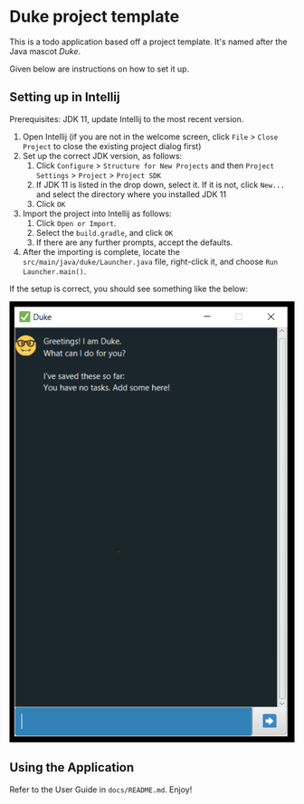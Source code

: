 # Duke project template

This is a todo application based off a project template. It's named after the Java mascot _Duke_. 

Given below are instructions on how to set it up.

## Setting up in Intellij

Prerequisites: JDK 11, update Intellij to the most recent version.

1. Open Intellij (if you are not in the welcome screen, click `File` > `Close Project` to close the existing project dialog first)
1. Set up the correct JDK version, as follows:
   1. Click `Configure` > `Structure for New Projects` and then `Project Settings` > `Project` > `Project SDK`
   1. If JDK 11 is listed in the drop down, select it. If it is not, click `New...` and select the directory where you installed JDK 11
   1. Click `OK`
1. Import the project into Intellij as follows:
   1. Click `Open or Import`.
   1. Select the `build.gradle`, and click `OK`
   1. If there are any further prompts, accept the defaults.
1. After the importing is complete, locate the `src/main/java/duke/Launcher.java` file, right-click it, and choose `Run Launcher.main()`. 

If the setup is correct, you should see something like the below:

![Startup image](docs/images/Startup.PNG)

## Using the Application

Refer to the User Guide in `docs/README.md`. Enjoy!